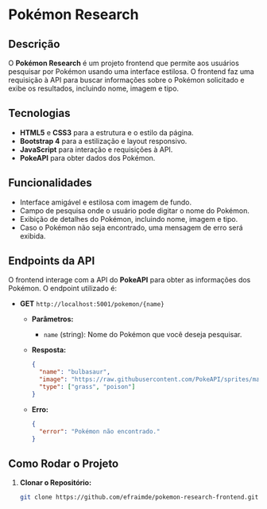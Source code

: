 # Pokémon Research


## Descrição

O **Pokémon Research** é um projeto frontend que permite aos usuários pesquisar por Pokémon usando uma interface estilosa. O frontend faz uma requisição à API para buscar informações sobre o Pokémon solicitado e exibe os resultados, incluindo nome, imagem e tipo.

## Tecnologias

- **HTML5** e **CSS3** para a estrutura e o estilo da página.
- **Bootstrap 4** para a estilização e layout responsivo.
- **JavaScript** para interação e requisições à API.
- **PokeAPI** para obter dados dos Pokémon.

## Funcionalidades

- Interface amigável e estilosa com imagem de fundo.
- Campo de pesquisa onde o usuário pode digitar o nome do Pokémon.
- Exibição de detalhes do Pokémon, incluindo nome, imagem e tipo.
- Caso o Pokémon não seja encontrado, uma mensagem de erro será exibida.

## Endpoints da API

O frontend interage com a API do **PokeAPI** para obter as informações dos Pokémon. O endpoint utilizado é:

- **GET** `http://localhost:5001/pokemon/{name}`

  - **Parâmetros:**
    - `name` (string): Nome do Pokémon que você deseja pesquisar.

  - **Resposta:**
    ```json
    {
      "name": "bulbasaur",
      "image": "https://raw.githubusercontent.com/PokeAPI/sprites/master/sprites/pokemon/1.png",
      "type": ["grass", "poison"]
    }
    ```

  - **Erro:**
    ```json
    {
      "error": "Pokémon não encontrado."
    }
    ```

## Como Rodar o Projeto

1. **Clonar o Repositório:**

   ```sh
   git clone https://github.com/efraimde/pokemon-research-frontend.git
